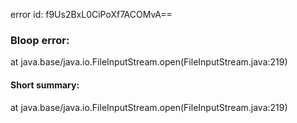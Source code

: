 error id: f9Us2BxL0CiPoXf7ACOMvA==
### Bloop error:

at java.base/java.io.FileInputStream.open(FileInputStream.java:219)
#### Short summary: 

at java.base/java.io.FileInputStream.open(FileInputStream.java:219)
